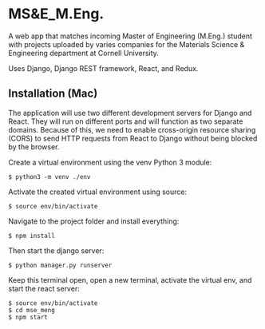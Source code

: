 # MS&E_M.Eng.

A web app that matches incoming Master of Engineering (M.Eng.) student with projects uploaded by varies companies for the Materials Science & Engineering department at Cornell University. 

Uses Django, Django REST framework, React, and Redux.

## Installation (Mac)

The application will use two different development servers for Django and React. They will run on different ports and will function as two separate domains. Because of this, we need to enable cross-origin resource sharing (CORS) to send HTTP requests from React to Django without being blocked by the browser.

Create a virtual environment using the venv Python 3 module:
```
$ python3 -m venv ./env
```

Activate the created virtual environment using source:
```
$ source env/bin/activate
```

Navigate to the project folder and install everything:
```
$ npm install
```

Then start the django server:
```
$ python manager.py runserver
```

Keep this terminal open, open a new terminal, activate the virtual env, and start the react server:
```
$ source env/bin/activate
$ cd mse_meng
$ npm start
```
